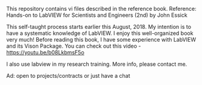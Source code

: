 This repository contains vi files described in the reference book.
Reference: Hands-on to LabVIEW for Scientists and Engineers (2nd) by John Essick

This self-taught process starts earlier this August, 2018.
My intention is to have a systematic knowledge of LabVIEW.
I enjoy this well-organized book very much!
Before reading this book, I have some experience with LabVIEW and its Vison Package.
You can check out this video - https://youtu.be/b08LkbmsF5o

I also use labview in my research training. More info, please contact me. 

Ad: open to projects/contracts or just have a chat
